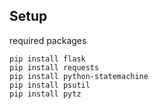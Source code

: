 ## Setup

required packages

```
pip install flask
pip install requests
pip install python-statemachine
pip install psutil
pip install pytz
```